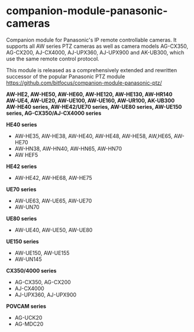 # companion-module-panasonic-cameras

Companion module for Panasonic's IP remote controllable cameras. It supports all AW series PTZ cameras as well as camera models AG-CX350, AG-CX200, AJ-CX4000, AJ-UPX360, AJ-UPX900 and AK-UB300, which use the same remote control protocol.

This module is released as a comprehensively extended and rewritten successor of the popular Panasonic PTZ module https://github.com/bitfocus/companion-module-panasonic-ptz/

**AW-HE2, AW-HE50, AW-HE60, AW-HE120, AW-HE130, AW-HR140<br/>
AW-UE4, AW-UE20, AW-UE100, AW-UE160, AW-UR100, AK-UB300<br/>
AW-HE40 series, AW-HE42/UE70 series, AW-UE80 series, AW-UE150 series, AG-CX350/AJ-CX4000 series**

**HE40 series**

- AW-HE35, AW-HE38, AW-HE40, AW-HE48, AW-HE58, AW,HE65, AW-HE70
- AW-HN38, AW-HN40, AW-HN65, AW-HN70
- AW HEF5

**HE42 series**

- AW-HE42, AW-HE68, AW-HE75

**UE70 series**

- AW-UE63, AW-UE65, AW-UE70
- AW-UN70

**UE80 series**

- AW-UE40, AW-UE50, AW-UE80

**UE150 series**

- AW-UE150, AW-UE155
- AW-UN145

**CX350/4000 series**

- AG-CX350, AG-CX200
- AJ-CX4000
- AJ-UPX360, AJ-UPX900

**POVCAM series**

- AG-UCK20
- AG-MDC20
